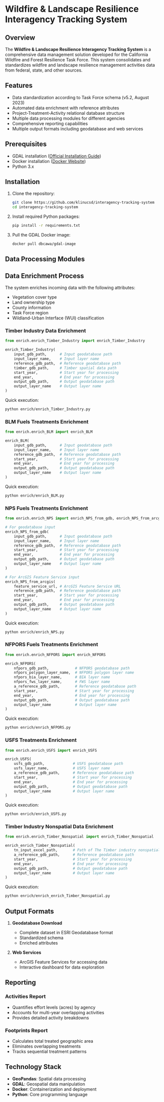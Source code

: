 # Wildfire & Landscape Resilience Interagency Tracking System

## Overview

The **Wildfire & Landscape Resilience Interagency Tracking System** is a comprehensive data management solution developed for the California Wildfire and Forest Resilience Task Force. This system consolidates and standardizes wildfire and landscape resilience management activities data from federal, state, and other sources.

## Features

- Data standardization according to Task Force schema (v5.2, August 2023)
- Automated data enrichment with reference attributes
- Project-Treatment-Activity relational database structure
- Multiple data processing modules for different agencies
- Comprehensive reporting capabilities
- Multiple output formats including geodatabase and web services

## Prerequisites

- GDAL installation ([Official Installation Guide](https://gdal.org/download.html))
- Docker installation ([Docker Website](https://www.docker.com/))
- Python 3.x

## Installation

1. Clone the repository:
   ```bash
   git clone https://github.com/klinucsd/interagency-tracking-system
   cd interagency-tracking-system
   ```

2. Install required Python packages:
   ```bash
   pip install -r requirements.txt
   ```

3. Pull the GDAL Docker image:
   ```bash
   docker pull dbcawa/gdal-image
   ```

## Data Processing Modules


## Data Enrichment Process

The system enriches incoming data with the following attributes:
- Vegetation cover type
- Land ownership type
- County information
- Task Force region
- Wildland-Urban Interface (WUI) classification

### Timber Industry Data Enrichment

```python
from enrich.enrich_Timber_Industry import enrich_Timber_Industry

enrich_Timber_Industry(
    input_gdb_path,      # Input geodatabase path
    input_layer_name,    # Input layer name
    reference_gdb_path,  # Reference geodatabase path
    timber_gdb_path,     # Timber spatial data path
    start_year,          # Start year for processing
    end_year,            # End year for processing
    output_gdb_path,     # Output geodatabase path
    output_layer_name    # Output layer name
)
```

Quick execution:
```bash
python enrich/enrich_Timber_Industry.py
```

### BLM Fuels Treatments Enrichment

```python
from enrich.enrich_BLM import enrich_BLM

enrich_BLM(
    input_gdb_path,      # Input geodatabase path
    input_layer_name,    # Input layer name
    reference_gdb_path,  # Reference geodatabase path
    start_year,          # Start year for processing
    end_year,            # End year for processing
    output_gdb_path,     # Output geodatabase path
    output_layer_name    # Output layer name
)
```

Quick execution:
```bash
python enrich/enrich_BLM.py
```

### NPS Fuels Treatments Enrichment

```python
from enrich.enrich_NPS import enrich_NPS_from_gdb, enrich_NPS_from_arcgis

# For geodatabase input
enrich_NPS_from_gdb(
    input_gdb_path,      # Input geodatabase path
    input_layer_name,    # Input layer name
    reference_gdb_path,  # Reference geodatabase path
    start_year,          # Start year for processing
    end_year,            # End year for processing
    output_gdb_path,     # Output geodatabase path
    output_layer_name    # Output layer name
)

# For ArcGIS Feature Service input
enrich_NPS_from_arcgis(
    feature_service_url, # ArcGIS Feature Service URL
    reference_gdb_path,  # Reference geodatabase path
    start_year,          # Start year for processing
    end_year,            # End year for processing
    output_gdb_path,     # Output geodatabase path
    output_layer_name    # Output layer name
)
```

Quick execution:
```bash
python enrich/enrich_NPS.py
```

### NFPORS Fuels Treatments Enrichment

```python
from enrich.enrich_NFPORS import enrich_NFPORS

enrich_NFPORS(
    nfpors_gdb_path,            # NFPORS geodatabase path
    nfpors_polygon_layer_name,  # NFPORS polygon layer name
    nfpors_bia_layer_name,      # BIA layer name
    nfpors_fws_layer_name,      # FWS layer name
    a_reference_gdb_path,       # Reference geodatabase path
    start_year,                 # Start year for processing
    end_year,                   # End year for processing
    output_gdb_path,            # Output geodatabase path
    output_layer_name           # Output layer name
)
```

Quick execution:
```bash
python enrich/enrich_NFPORS.py
```

### USFS Treatments Enrichment

```python
from enrich.enrich_USFS import enrich_USFS

enrich_USFS(                   
    usfs_gdb_path,             # USFS geodatabase path
    usfs_layer_name,           # USFS layer name 
    a_reference_gdb_path,      # Reference geodatabase path
    start_year,                # Start year for processing
    end_year,                  # End year for processing
    output_gdb_path,           # Output geodatabase path
    output_layer_name          # Output layer name
)
```

Quick execution:
```bash
python enrich/enrich_USFS.py
```


### Timber Industry Nonspatial Data Enrichment

```python
from enrich.enrich_Timber_Nonspatial import enrich_Timber_Nonspatial

enrich_enrich_Timber_Nonspatial(
    tn_input_excel_path,       # Path of The Timber industry nonspatial Excel file
    a_reference_gdb_path,      # Reference geodatabase path
    start_year,                # Start year for processing
    end_year,                  # End year for processing
    output_gdb_path,           # Output geodatabase path
    output_layer_name          # Output layer name
)
```

Quick execution:
```bash
python enrich/enrich_enrich_Timber_Nonspatial.py
```


## Output Formats

1. **Geodatabase Download**
   - Complete dataset in ESRI Geodatabase format
   - Standardized schema
   - Enriched attributes

2. **Web Services**
   - ArcGIS Feature Services for accessing data
   - Interactive dashboard for data exploration

## Reporting

### Activities Report
- Quantifies effort levels (acres) by agency
- Accounts for multi-year overlapping activities
- Provides detailed activity breakdowns

### Footprints Report
- Calculates total treated geographic area
- Eliminates overlapping treatments
- Tracks sequential treatment patterns

## Technology Stack

- **GeoPandas**: Spatial data processing
- **GDAL**: Geospatial data manipulation
- **Docker**: Containerization and deployment
- **Python**: Core programming language
